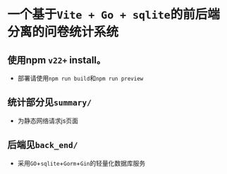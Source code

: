 # 一个基于`Vite + Go + sqlite`的前后端分离的问卷统计系统

## 使用npm `v22+` install。

- 部署请使用`npm run build`和`npm run preview`


## 统计部分见`summary/`
- 为静态网络请求js页面

## 后端见`back_end/`
- 采用`GO`+`sqlite`+`Gorm`+`Gin`的轻量化数据库服务
